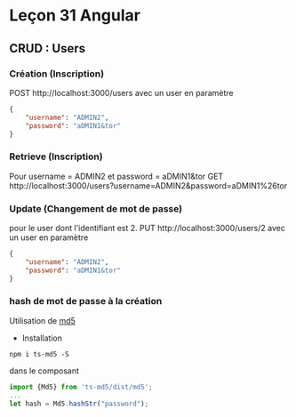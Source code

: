 # Leçon 31 Angular

## CRUD : Users

### Création (Inscription)

POST http://localhost:3000/users
avec un user en paramètre

``` json
{
	"username": "ADMIN2",
	"password": "aDMIN1&tor"
}
```

### Retrieve (Inscription)

Pour username = ADMIN2 et password = aDMIN1&tor
GET http://localhost:3000/users?username=ADMIN2&password=aDMIN1%26tor

### Update (Changement de mot de passe)

pour le user dont l'identifiant est 2.
PUT http://localhost:3000/users/2
avec un user en paramètre

``` json
{
	"username": "ADMIN2",
	"password": "aDMIN1&tor"
}
```

### hash de mot de passe à la création

 Utilisation de [md5](https://www.npmjs.com/package/ts-md5)
 * Installation

``` console
npm i ts-md5 -S
```

dans le composant

``` typescript
import {Md5} from 'ts-md5/dist/md5';
...
let hash = Md5.hashStr("password");
```

